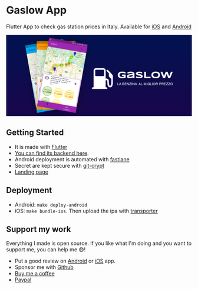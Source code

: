 # Gaslow App

Flutter App to check gas station prices in Italy.
Available for [iOS](https://apps.apple.com/it/app/gaslow-prezzo-carburanti/id1510630580) and [Android](https://play.google.com/store/apps/details?id=it.mattianatali.gaslowapp&hl=it)

![Gaslow app](assets/marketing/facebook-cover.png)

## Getting Started

- It is made with [Flutter](https://flutter.io/)
- [You can find its backend here](https://github.com/matitalatina/gaslow).
- Android deployment is automated with [fastlane](https://fastlane.tools/)
- Secret are kept secure with [git-crypt](https://github.com/AGWA/git-crypt)
- [Landing page](https://gaslow.mattianatali.it/)

## Deployment

- Android: `make deploy-android`
- iOS: `make bundle-ios`. Then upload the ipa with [transporter](https://apps.apple.com/it/app/transporter/id1450874784?mt=12)

## Support my work

Everything I made is open source.
If you like what I'm doing and you want to support me, you can help me 😄!

- Put a good review on [Android](https://play.google.com/store/apps/details?id=it.mattianatali.gaslowapp&hl=it) or [iOS](https://apps.apple.com/it/app/gaslow-prezzo-carburanti/id1510630580) app.
- Sponsor me with [Github](https://github.com/sponsors/matitalatina)
- [Buy me a coffee](https://www.buymeacoffee.com/mattianatali)
- [Paypal](https://paypal.me/mattianatali)
